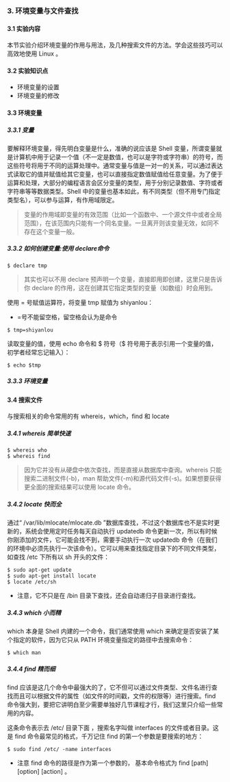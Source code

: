 ### 3. 环境变量与文件查找

#### 3.1 实验内容
本节实验介绍环境变量的作用与用法，及几种搜索文件的方法。学会这些技巧可以高效地使用 Linux 。

#### 3.2 实验知识点

* 环境变量的设置
* 环境变量的修改

#### 3.3 环境变量

##### 3.3.1 变量

要解释环境变量，得先明白变量是什么，准确的说应该是 Shell 变量，所谓变量就是计算机中用于记录一个值（不一定是数值，也可以是字符或字符串）的符号，而这些符号将用于不同的运算处理中。通常变量与值是一对一的关系，可以通过表达式读取它的值并赋值给其它变量，也可以直接指定数值赋值给任意变量。为了便于运算和处理，大部分的编程语言会区分变量的类型，用于分别记录数值、字符或者字符串等等数据类型。Shell 中的变量也基本如此，有不同类型（但不用专门指定类型名），可以参与运算，有作用域限定。

>变量的作用域即变量的有效范围（比如一个函数中、一个源文件中或者全局范围），在该范围内只能有一个同名变量。一旦离开则该变量无效，如同不存在这个变量一般。

##### 3.3.2 如何创建变量:使用 declare命令

```
$ declare tmp
```
>其实也可以不用 declare 预声明一个变量，直接即用即创建，这里只是告诉你 declare 的作用，这在创建其它指定类型的变量（如数组）时会用到。


使用 = 号赋值运算符，将变量 tmp 赋值为 shiyanlou：
* =号不能留空格，留空格会认为是命令

```
$ tmp=shiyanlou
```

读取变量的值，使用 echo 命令和 $ 符号（$ 符号用于表示引用一个变量的值，初学者经常忘记输入）：


```
$ echo $tmp

```

##### 3.3.3 环境变量
#### 3.4 搜索文件
与搜索相关的命令常用的有 whereis，which，find 和 locate
##### 3.4.1 whereis 简单快速


```
$ whereis who
$ whereis find
```
> 因为它并没有从硬盘中依次查找，而是直接从数据库中查询。whereis 只能搜索二进制文件(-b)，man 帮助文件(-m)和源代码文件(-s)。如果想要获得更全面的搜索结果可以使用 locate 命令。

##### 3.4.2 locate 快而全

通过“ /var/lib/mlocate/mlocate.db ”数据库查找，不过这个数据库也不是实时更新的，系统会使用定时任务每天自动执行 updatedb 命令更新一次，所以有时候你刚添加的文件，它可能会找不到，需要手动执行一次 updatedb 命令（在我们的环境中必须先执行一次该命令）。它可以用来查找指定目录下的不同文件类型，如查找 /etc 下所有以 sh 开头的文件：


```
$ sudo apt-get update
$ sudo apt-get install locate
$ locate /etc/sh
```

* 注意，它不只是在 /bin 目录下查找，还会自动递归子目录进行查找。

##### 3.4.3 which 小而精
which 本身是 Shell 内建的一个命令，我们通常使用 which 来确定是否安装了某个指定的软件，因为它只从 PATH 环境变量指定的路径中去搜索命令：


```
$ which man
```

##### 3.4.4 find 精而细
find 应该是这几个命令中最强大的了，它不但可以通过文件类型、文件名进行查找而且可以根据文件的属性（如文件的时间戳，文件的权限等）进行搜索。find 命令强大到，要把它讲明白至少需要单独好几节课程才行，我们这里只介绍一些常用的内容。

这条命令表示去 /etc/ 目录下面 ，搜索名字叫做 interfaces 的文件或者目录。这是 find 命令最常见的格式，千万记住 find 的第一个参数是要搜索的地方：


```
$ sudo find /etc/ -name interfaces
```

* 注意 find 命令的路径是作为第一个参数的， 基本命令格式为 find [path] [option] [action] 。